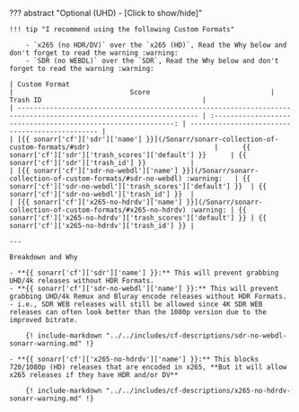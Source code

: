 ??? abstract "Optional (UHD) - [Click to show/hide]"

    !!! tip "I recommend using the following Custom Formats"

        - `x265 (no HDR/DV)` over the `x265 (HD)`, Read the Why below and don't forget to read the warning :warning:
        - `SDR (no WEBDL)` over the `SDR`, Read the Why below and don't forget to read the warning :warning:

    | Custom Format                                                                                                       |                             Score                              | Trash ID                                        |
    | ------------------------------------------------------------------------------------------------------------------- | :------------------------------------------------------------: | ----------------------------------------------- |
    | [{{ sonarr['cf']['sdr']['name'] }}](/Sonarr/sonarr-collection-of-custom-formats/#sdr)                               |      {{ sonarr['cf']['sdr']['trash_scores']['default'] }}      | {{ sonarr['cf']['sdr']['trash_id'] }}           |
    | [{{ sonarr['cf']['sdr-no-webdl']['name'] }}](/Sonarr/sonarr-collection-of-custom-formats/#sdr-no-webdl) :warning:   | {{ sonarr['cf']['sdr-no-webdl']['trash_scores']['default'] }}  | {{ sonarr['cf']['sdr-no-webdl']['trash_id'] }}  |
    | [{{ sonarr['cf']['x265-no-hdrdv']['name'] }}](/Sonarr/sonarr-collection-of-custom-formats/#x265-no-hdrdv) :warning: | {{ sonarr['cf']['x265-no-hdrdv']['trash_scores']['default'] }} | {{ sonarr['cf']['x265-no-hdrdv']['trash_id'] }} |

    ---

    Breakdown and Why

    - **{{ sonarr['cf']['sdr']['name'] }}:** This will prevent grabbing UHD/4k releases without HDR Formats.
    - **{{ sonarr['cf']['sdr-no-webdl']['name'] }}:** This will prevent grabbing UHD/4k Remux and Bluray encode releases without HDR Formats. - i.e., SDR WEB releases will still be allowed since 4K SDR WEB releases can often look better than the 1080p version due to the improved bitrate.

        {! include-markdown "../../includes/cf-descriptions/sdr-no-webdl-sonarr-warning.md" !}

    - **{{ sonarr['cf']['x265-no-hdrdv']['name'] }}:** This blocks 720/1080p (HD) releases that are encoded in x265, **But it will allow x265 releases if they have HDR and/or DV**

        {! include-markdown "../../includes/cf-descriptions/x265-no-hdrdv-sonarr-warning.md" !}
